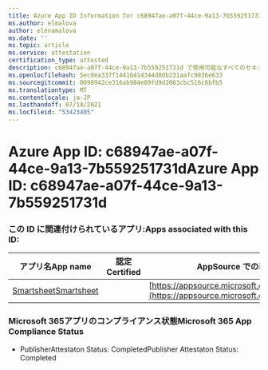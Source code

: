 ```yaml
---
title: Azure App ID Information for c68947ae-a07f-44ce-9a13-7b559251731d
ms.author: elmalova
author: elenamalova
ms.date: ''
ms.topic: article
ms.service: attestation
certification_type: attested
description: c68947ae-a07f-44ce-9a13-7b559251731d で使用可能なすべてのセキュリティおよびコンプライアンス情報。
ms.openlocfilehash: 5ec0ea337f14416414344d80b231aafc9836e633
ms.sourcegitcommit: 0098942ce316ab984e09fd9d2063cbc516c8bfb5
ms.translationtype: MT
ms.contentlocale: ja-JP
ms.lasthandoff: 07/14/2021
ms.locfileid: "53423405"
---
```

# <a name="azure-app-id-c68947ae-a07f-44ce-9a13-7b559251731d"></a><span data-ttu-id="f88d9-103">Azure App ID: c68947ae-a07f-44ce-9a13-7b559251731d</span><span class="sxs-lookup"><span data-stu-id="f88d9-103">Azure App ID: c68947ae-a07f-44ce-9a13-7b559251731d</span></span>


### <a name="apps-associated-with-this-id"></a><span data-ttu-id="f88d9-104">この ID に関連付けられているアプリ:</span><span class="sxs-lookup"><span data-stu-id="f88d9-104">Apps associated with this ID:</span></span>
| <span data-ttu-id="f88d9-105">**アプリ名**</span><span class="sxs-lookup"><span data-stu-id="f88d9-105">**App name**</span></span> | <span data-ttu-id="f88d9-106">**認定**</span><span class="sxs-lookup"><span data-stu-id="f88d9-106">**Certified**</span></span> | <span data-ttu-id="f88d9-107">**AppSource での表示**</span><span class="sxs-lookup"><span data-stu-id="f88d9-107">**View in AppSource**</span></span> |
|-|-|-|
| [<span data-ttu-id="f88d9-108">Smartsheet</span><span class="sxs-lookup"><span data-stu-id="f88d9-108">Smartsheet</span></span>](https://docs.microsoft.com/en-us/microsoft-365-app-certification/forward/WA104380975) |  | [https://appsource.microsoft.com/product/office/WA104380975](https://appsource.microsoft.com/product/office/WA104380975) |

### <a name="microsoft-365-app-compliance-status"></a><span data-ttu-id="f88d9-109">Microsoft 365アプリのコンプライアンス状態</span><span class="sxs-lookup"><span data-stu-id="f88d9-109">Microsoft 365 App Compliance Status</span></span>
- <span data-ttu-id="f88d9-110">PublisherAttestaton Status: Completed</span><span class="sxs-lookup"><span data-stu-id="f88d9-110">Publisher Attestaton Status: Completed</span></span>
